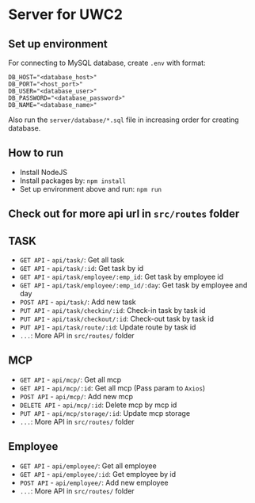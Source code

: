 # Server for UWC2
## Set up environment
For connecting to MySQL database, create `.env` with format:
```
DB_HOST="<database_host>"
DB_PORT="<host_port>"
DB_USER="<database_user>"
DB_PASSWORD="<database_password>"
DB_NAME="<database_name>"
```
Also run the `server/database/*.sql` file in increasing order for creating database. 

## How to run
- Install NodeJS
- Install packages by: `npm install`
- Set up environment above and run: `npm run`

## Check out for more api url in `src/routes` folder
## TASK
- `GET API` - `api/task/`: Get all task
- `GET API` - `api/task/:id`: Get task by id
- `GET API` - `api/task/employee/:emp_id`: Get task by employee id
- `GET API` - `api/task/employee/:emp_id/:day`: Get task by employee and day
- `POST API` - `api/task/`: Add new task
- `PUT API` - `api/task/checkin/:id`: Check-in task by task id
- `PUT API` - `api/task/checkout/:id`: Check-out task by task id
- `PUT API` - `api/task/route/:id`: Update route by task id
- `...`: More API in `src/routes/` folder

## MCP
- `GET API` - `api/mcp/`: Get all mcp
- `GET API` - `api/mcp/:id`: Get all mcp (Pass param to `Axios`)
- `POST API` - `api/mcp/`: Add new mcp
- `DELETE API` - `api/mcp/:id`: Delete mcp by mcp id
- `PUT API` - `api/mcp/storage/:id`: Update mcp storage
- `...`: More API in `src/routes/` folder

## Employee
- `GET API` - `api/employee/`: Get all employee
- `GET API` - `api/employee/:id`: Get employee by id
- `POST API` - `api/employee/`: Add new employee
- `...`: More API in `src/routes/` folder